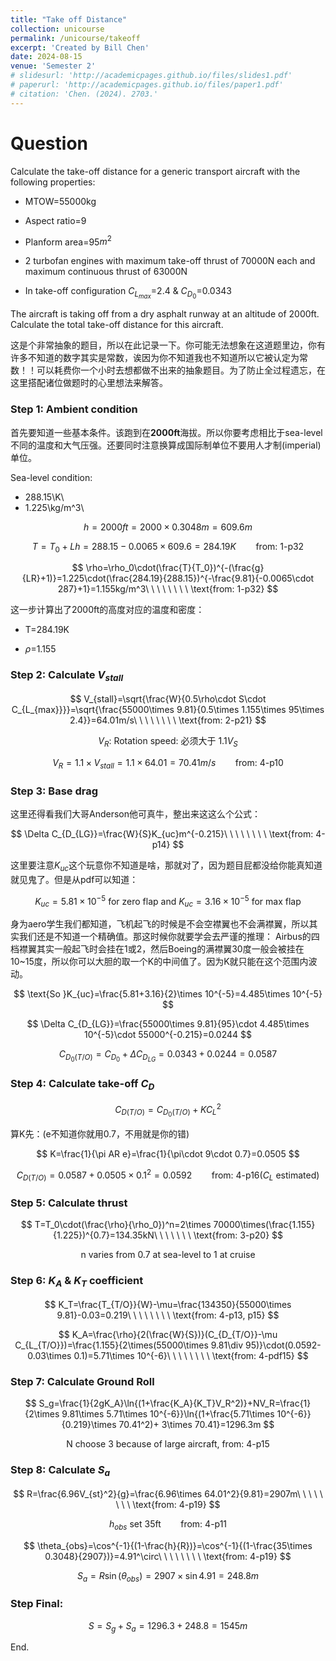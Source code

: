 ```yaml
---
title: "Take off Distance"
collection: unicourse
permalink: /unicourse/takeoff
excerpt: 'Created by Bill Chen'
date: 2024-08-15
venue: 'Semester 2'
# slidesurl: 'http://academicpages.github.io/files/slides1.pdf'
# paperurl: 'http://academicpages.github.io/files/paper1.pdf'
# citation: 'Chen. (2024). 2703.'
---
```


# Question 

Calculate the take-off distance for a generic transport aircraft with the following properties:

- MTOW=55000kg
  
- Aspect ratio=9

- Planform area=95$m^2$

- 2 turbofan engines with maximum take-off thrust of 70000N each and maximum continuous thrust of 63000N

- In take-off configuration $C_{L_{max}}$=2.4 & $C_{D_0}$=0.0343

The aircraft is taking off from a dry asphalt runway at an altitude of 2000ft. Calculate the total take-off distance for this aircraft.

这是个非常抽象的题目，所以在此记录一下。你可能无法想象在这道题里边，你有许多不知道的数字其实是常数，诶因为你不知道我也不知道所以它被认定为常数！！可以耗费你一个小时去想都做不出来的抽象题目。为了防止全过程遗忘，在这里搭配诸位做题时的心里想法来解答。

### Step 1: Ambient condition

首先要知道一些基本条件。该跑到在**2000ft**海拔。所以你要考虑相比于sea-level不同的温度和大气压强。还要同时注意换算成国际制单位不要用人才制(imperial)单位。

Sea-level condition:

- 288.15\\K\\
- 1.225\\kg/m^3\\


$$
h=2000ft=2000\times 0.3048m=609.6m
$$

$$
T=T_0+Lh=288.15-0.0065\times 609.6=284.19K\ \ \ \ \ \ \ \ \text{from: 1-p32}
$$

$$
\rho=\rho_0\cdot(\frac{T}{T_0})^{-(\frac{g}{LR}+1)}=1.225\cdot(\frac{284.19}{288.15})^{-\frac{9.81}{-0.0065\cdot 287}+1}=1.155kg/m^3\ \ \ \ \ \ \ \ \text{from: 1-p32}
$$

这一步计算出了2000ft的高度对应的温度和密度：

- T=284.19K
  
- $\rho$=1.155

### Step 2: Calculate $V_{stall}$

$$
V_{stall}=\sqrt{\frac{W}{0.5\rho\cdot S\cdot C_{L_{max}}}}=\sqrt{\frac{55000\times 9.81}{0.5\times 1.155\times 95\times 2.4}}=64.01m/s\ \ \ \ \ \ \ \ \text{from: 2-p21}
$$

$$
V_R\text{: Rotation speed: 必须大于 }1.1V_S
$$

$$
V_R=1.1\times V_{stall}=1.1\times 64.01=70.41m/s\ \ \ \ \ \ \ \ \text{from: 4-p10}
$$

### Step 3: Base drag

这里还得看我们大哥Anderson他可真牛，整出来这这么个公式：

$$
\Delta C_{D_{LG}}=\frac{W}{S}K_{uc}m^{-0.215}\ \ \ \ \ \ \ \ \text{from: 4-p14}
$$

这里要注意$K_{uc}$这个玩意你不知道是啥，那就对了，因为题目屁都没给你能真知道就见鬼了。但是从pdf可以知道：

$$
K_{uc}=5.81\times 10^{-5}\text{ for zero flap and }K_{uc}=3.16\times 10^{-5}\text{ for max flap}
$$

身为aero学生我们都知道，飞机起飞的时候是不会空襟翼也不会满襟翼，所以其实我们还是不知道一个精确值。那这时候你就要学会去严谨的推理： Airbus的四档襟翼其实一般起飞时会挂在1或2，然后Boeing的满襟翼30度一般会被挂在10~15度，所以你可以大胆的取一个K的中间值了。因为K就只能在这个范围内波动。

$$
\text{So }K_{uc}=\frac{5.81+3.16}{2}\times 10^{-5}=4.485\times 10^{-5}
$$

$$
\Delta C_{D_{LG}}=\frac{55000\times 9.81}{95}\cdot 4.485\times 10^{-5}\cdot 55000^{-0.215}=0.0244
$$

$$
C_{D_0(T/O)}=C_{D_0}+\Delta C_{D_{LG}}=0.0343+0.0244=0.0587
$$

### Step 4:  Calculate take-off $C_D$

$$
C_{D(T/O)}=C_{D_0(T/O)}+KC_L^2
$$

算K先：(e不知道你就用0.7，不用就是你的错)

$$
K=\frac{1}{\pi AR e}=\frac{1}{\pi\cdot 9\cdot 0.7}=0.0505
$$

$$
C_{D(T/O)}=0.0587+0.0505\times 0.1^2=0.0592\ \ \ \ \ \ \ \ \text{from: 4-p16(}C_L\text{ estimated)}
$$

### Step 5: Calculate thrust

$$
T=T_0\cdot(\frac{\rho}{\rho_0})^n=2\times 70000\times(\frac{1.155}{1.225})^{0.7}=134.35kN\ \ \ \ \ \ \ \text{from: 3-p20}
$$

$$
\text{n varies from 0.7 at sea-level to 1 at cruise}
$$

### Step 6: $K_A$ & $K_T$ coefficient

$$
K_T=\frac{T_{T/O}}{W}-\mu=\frac{134350}{55000\times 9.81}-0.03=0.219\ \ \ \ \ \ \ \ \text{from: 4-p13, p15}
$$

$$
K_A=\frac{\rho}{2(\frac{W}{S})}(C_{D_{T/O}}-\mu C_{L_{T/O}})=\frac{1.155}{2\times(55000\times 9.81\div 95)}\cdot(0.0592-0.03\times 0.1)=5.71\times 10^{-6}\ \ \ \ \ \ \ \ \text{from: 4-pdf15}
$$


### Step 7: Calculate Ground Roll

$$
S_g=\frac{1}{2gK_A}\ln{(1+\frac{K_A}{K_T}V_R^2)}+NV_R=\frac{1}{2\times 9.81\times 5.71\times 10^{-6}}\ln{(1+\frac{5.71\times 10^{-6}}{0.219}\times 70.41^2)+ 3\times 70.41}=1296.3m
$$

$$
\text{N choose 3 because of large aircraft, from: 4-p15}
$$

### Step 8: Calculate $S_a$

$$
R=\frac{6.96V_{st}^2}{g}=\frac{6.96\times 64.01^2}{9.81}=2907m\ \ \ \ \ \ \ \ \text{from: 4-p19}
$$

$$
h_{obs}\text{ set 35ft}\ \ \ \ \ \ \ \ \text{from: 4-p11}
$$

$$
\theta_{obs}=\cos^{-1}{(1-\frac{h}{R})}=\cos^{-1}{(1-\frac{35\times 0.3048}{2907})}=4.91^\circ\ \ \ \ \ \ \ \ \text{from: 4-p19}
$$

$$
S_a=R\sin(\theta_{obs})=2907\times \sin{4.91}=248.8m
$$

### Step Final:

$$
S=S_g+S_a=1296.3+248.8=1545m
$$


End.



